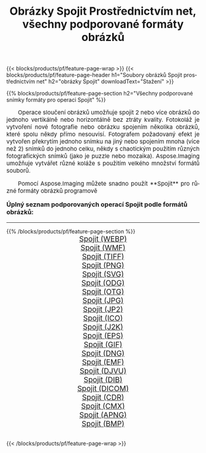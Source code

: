 ﻿---
title: Obrázky Spojit Prostřednictvím net, všechny podporované formáty obrázků 
weight: 3920
url: /cs/net/merge/ 
lang: cs
langdirlevel: 2
locales: zh-hans,ja,it,ru,de,es,fr,nl,id,lt,pl,pt,vi,tr,ko,zh-hant,ar,hi,th,sv,cs,uk,he
description: Pomocí Aspose.Imaging můžete snadno Spojit obrázky přes net
---

{{< blocks/products/pf/feature-page-wrap >}}
{{< blocks/products/pf/feature-page-header h1="Soubory obrázků Spojit prostřednictvím net" h2="obrázky Spojit" downloadText="Stažení" >}}


{{% blocks/products/pf/feature-page-section  h2="Všechny podporované snímky formáty pro operaci Spojit" %}}
<p align="justify" style="text-indent:2em;font-size:15px;">
Operace sloučení obrázků umožňuje spojit 2 nebo více obrázků do jednoho vertikálně nebo horizontálně bez ztráty kvality. Fotokoláž je vytvoření nové fotografie nebo obrázku spojením několika obrázků, které spolu někdy přímo nesouvisí. Fotografem požadovaný efekt je vytvořen překrytím jednoho snímku na jiný nebo spojením mnoha (více než 2) snímků do jednoho celku, někdy s chaotickým použitím různých fotografických snímků (jako je puzzle nebo mozaika). Aspose.Imaging umožňuje vytvářet různé koláže s použitím velkého množství formátů souborů.
</p>
<p align="justify" style="text-indent:2em;font-size:15px;">
Pomocí Aspose.Imaging můžete snadno použít **Spojit** pro různé formáty obrázků programově
</p>
<h3 style="margin-top:16px;">
Úplný seznam podporovaných operací Spojit podle formátů obrázků:
</h3>
<hr/>
{{% /blocks/products/pf/feature-page-section %}}
<div class="container-fluid productfamilypage bg-gray">
    <div class="convertypes bg-gray agp-content section">
        <div class="container">
		<div class="row other-converters" style="gap: 10px;font-size: 19px;text-align:center;">
		    <div class='col-md-3 other-converter remove-lp remove-rp'><a href="/imaging/cs/net/merge/webp/" style="padding:15px;">Spojit (WEBP)</a></div><div class='col-md-3 other-converter remove-lp remove-rp'><a href="/imaging/cs/net/merge/wmf/" style="padding:15px;">Spojit (WMF)</a></div><div class='col-md-3 other-converter remove-lp remove-rp'><a href="/imaging/cs/net/merge/tiff/" style="padding:15px;">Spojit (TIFF)</a></div><div class='col-md-3 other-converter remove-lp remove-rp'><a href="/imaging/cs/net/merge/png/" style="padding:15px;">Spojit (PNG)</a></div><div class='col-md-3 other-converter remove-lp remove-rp'><a href="/imaging/cs/net/merge/svg/" style="padding:15px;">Spojit (SVG)</a></div><div class='col-md-3 other-converter remove-lp remove-rp'><a href="/imaging/cs/net/merge/odg/" style="padding:15px;">Spojit (ODG)</a></div><div class='col-md-3 other-converter remove-lp remove-rp'><a href="/imaging/cs/net/merge/otg/" style="padding:15px;">Spojit (OTG)</a></div><div class='col-md-3 other-converter remove-lp remove-rp'><a href="/imaging/cs/net/merge/jpg/" style="padding:15px;">Spojit (JPG)</a></div><div class='col-md-3 other-converter remove-lp remove-rp'><a href="/imaging/cs/net/merge/jp2/" style="padding:15px;">Spojit (JP2)</a></div><div class='col-md-3 other-converter remove-lp remove-rp'><a href="/imaging/cs/net/merge/ico/" style="padding:15px;">Spojit (ICO)</a></div><div class='col-md-3 other-converter remove-lp remove-rp'><a href="/imaging/cs/net/merge/j2k/" style="padding:15px;">Spojit (J2K)</a></div><div class='col-md-3 other-converter remove-lp remove-rp'><a href="/imaging/cs/net/merge/eps/" style="padding:15px;">Spojit (EPS)</a></div><div class='col-md-3 other-converter remove-lp remove-rp'><a href="/imaging/cs/net/merge/gif/" style="padding:15px;">Spojit (GIF)</a></div><div class='col-md-3 other-converter remove-lp remove-rp'><a href="/imaging/cs/net/merge/dng/" style="padding:15px;">Spojit (DNG)</a></div><div class='col-md-3 other-converter remove-lp remove-rp'><a href="/imaging/cs/net/merge/emf/" style="padding:15px;">Spojit (EMF)</a></div><div class='col-md-3 other-converter remove-lp remove-rp'><a href="/imaging/cs/net/merge/djvu/" style="padding:15px;">Spojit (DJVU)</a></div><div class='col-md-3 other-converter remove-lp remove-rp'><a href="/imaging/cs/net/merge/dib/" style="padding:15px;">Spojit (DIB)</a></div><div class='col-md-3 other-converter remove-lp remove-rp'><a href="/imaging/cs/net/merge/dicom/" style="padding:15px;">Spojit (DICOM)</a></div><div class='col-md-3 other-converter remove-lp remove-rp'><a href="/imaging/cs/net/merge/cdr/" style="padding:15px;">Spojit (CDR)</a></div><div class='col-md-3 other-converter remove-lp remove-rp'><a href="/imaging/cs/net/merge/cmx/" style="padding:15px;">Spojit (CMX)</a></div><div class='col-md-3 other-converter remove-lp remove-rp'><a href="/imaging/cs/net/merge/apng/" style="padding:15px;">Spojit (APNG)</a></div><div class='col-md-3 other-converter remove-lp remove-rp'><a href="/imaging/cs/net/merge/bmp/" style="padding:15px;">Spojit (BMP)</a></div>
                </div>
        </div>
    </div>
</div>
<br/>

{{< /blocks/products/pf/feature-page-wrap >}}

